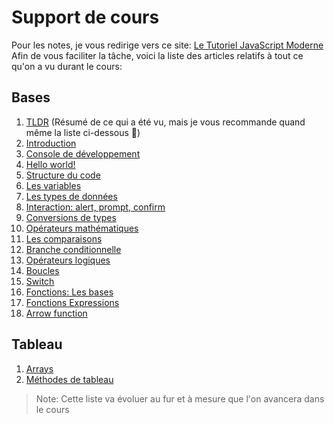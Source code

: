 # Support de cours

Pour les notes, je vous redirige vers ce site: [Le Tutoriel JavaScript Moderne](https://fr.javascript.info/)<br/>
Afin de vous faciliter la tâche, voici la liste des articles relatifs à tout ce qu'on a vu durant le cours:

## Bases

1. [TLDR](https://fr.javascript.info/javascript-specials) (Résumé de ce qui a été vu, mais je vous recommande quand même la liste ci-dessous 🙂)
2. [Introduction](https://fr.javascript.info/intro)
3. [Console de développement](https://fr.javascript.info/devtools)
4. [Hello world!](https://fr.javascript.info/hello-world)
5. [Structure du code](https://fr.javascript.info/structure)
6. [Les variables](https://fr.javascript.info/variables)
7. [Les types de données](https://fr.javascript.info/types)
8. [Interaction: alert, prompt, confirm](https://fr.javascript.info/alert-prompt-confirm)
9. [Conversions de types](https://fr.javascript.info/type-conversions)
10. [Opérateurs mathématiques](https://fr.javascript.info/operators)
11. [Les comparaisons](https://fr.javascript.info/comparison)
12. [Branche conditionnelle](https://fr.javascript.info/ifelse)
13. [Opérateurs logiques](https://fr.javascript.info/logical-operators)
14. [Boucles](https://fr.javascript.info/while-for)
15. [Switch](https://fr.javascript.info/switch)
16. [Fonctions: Les bases](https://fr.javascript.info/function-basics)
17. [Fonctions Expressions](https://fr.javascript.info/function-expressions)
18. [Arrow function](https://fr.javascript.info/arrow-functions-basics)

## Tableau

1. [Arrays](https://fr.javascript.info/array)
2. [Méthodes de tableau](https://fr.javascript.info/array-methods)

>Note: Cette liste va évoluer au fur et à mesure que l'on avancera dans le cours